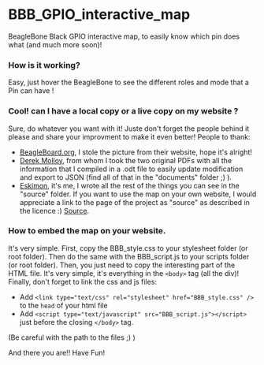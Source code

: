 BBB_GPIO_interactive_map
========================

BeagleBone Black GPIO interactive map, to easily know which pin does what (and much more soon)!

### How is it working?

Easy, just hover the BeagleBone to see the different roles and mode that a Pin can have !

### Cool! can I have a local copy or a live copy on my website ?

Sure, do whatever you want with it! Juste don't forget the people behind it please and share your improvment to make it even better!
People to thank:
+ [BeagleBoard.org](http://beagleboard.org/), I stole the picture from their website, hope it's alright!
+ [Derek Molloy](http://derekmolloy.ie/), from whom I took the two original PDFs with all the information that I compiled in a .odt file to easily update modification and export to JSON (find all of that in the "documents" folder ;) ).
+ [Eskimon](http://eskimon.fr), it's me, I wrote all the rest of the things you can see in the "source" folder. If you want to use the map on your own website, I would appreciate a link to the page of the project as "source" as described in the licence :) [Source](http://eskimon.fr/beaglebone-black-gpio-interactive-map).

### How to embed the map on your website.

It's very simple.
First, copy the BBB_style.css to your stylesheet folder (or root folder). Then do the same with the BBB_script.js to your scripts folder (or root folder).
Then, you just need to copy the interesting part of the HTML file. It's very simple, it's everything in the `<body>` tag (all the div)!
Finally, don't forget to link the css and js files:
+ Add `<link type="text/css" rel="stylesheet" href="BBB_style.css" />` to the `head` of your html file
+ Add `<script type="text/javascript" src="BBB_script.js"></script>` just before the closing `</body>` tag.

(Be careful with the path to the files ;) )

And there you are!! Have Fun!